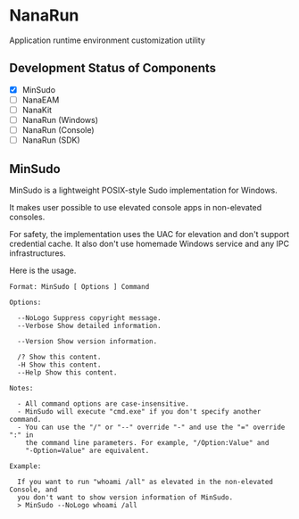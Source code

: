 ﻿# NanaRun

Application runtime environment customization utility

## Development Status of Components

- [x] MinSudo
- [ ] NanaEAM
- [ ] NanaKit
- [ ] NanaRun (Windows)
- [ ] NanaRun (Console)
- [ ] NanaRun (SDK)

## MinSudo

MinSudo is a lightweight POSIX-style Sudo implementation for Windows.

It makes user possible to use elevated console apps in non-elevated consoles.

For safety, the implementation uses the UAC for elevation and don't support
credential cache. It also don't use homemade Windows service and any IPC 
infrastructures.

Here is the usage.

```
Format: MinSudo [ Options ] Command

Options:

  --NoLogo Suppress copyright message.
  --Verbose Show detailed information.

  --Version Show version information.

  /? Show this content.
  -H Show this content.
  --Help Show this content.

Notes:

  - All command options are case-insensitive.
  - MinSudo will execute "cmd.exe" if you don't specify another command.
  - You can use the "/" or "--" override "-" and use the "=" override ":" in 
    the command line parameters. For example, "/Option:Value" and 
    "-Option=Value" are equivalent.

Example:

  If you want to run "whoami /all" as elevated in the non-elevated Console, and
  you don't want to show version information of MinSudo.
  > MinSudo --NoLogo whoami /all
```
